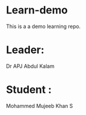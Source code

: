# Learn-demo

This is a a demo learning repo.

# Leader:
Dr APJ Abdul Kalam

# Student :
Mohammed Mujeeb Khan S
